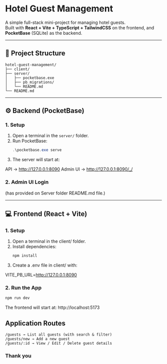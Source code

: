 ﻿# Hotel Guest Management

A simple full-stack mini-project for managing hotel guests.  
Built with **React + Vite + TypeScript + TailwindCSS** on the frontend, and **PocketBase** (SQLite) as the backend.

---

## 📂 Project Structure
```
hotel-guest-management/
├── client/              
├── server/              
│   ├── pocketbase.exe   
│   ├── pb_migrations/   
│   └── README.md        
└── README.md           
```

---

## ⚙️ Backend (PocketBase)

### 1. Setup

1. Open a terminal in the `server/` folder.
2. Run PocketBase:
   ```powershell
   .\pocketbase.exe serve
   ```
3. The server will start at:

API → http://127.0.0.1:8090
Admin UI → http://127.0.0.1:8090/_/

### 2. Admin UI Login 
(has provided on Server folder README.md file.)

---

## 💻 Frontend (React + Vite)

### 1. Setup

1. Open a terminal in the client/ folder.
2. Install dependencies:
   ```powershell
   npm install
   ```
3. Create a .env file in client/ with:
   
VITE_PB_URL=http://127.0.0.1:8090

### 2. Run the App
   ```powershell
   npm run dev
   ```

The frontend will start at:
http://localhost:5173

## Application Routes
```
/guests → List all guests (with search & filter)
/guests/new → Add a new guest
/guests/:id → View / Edit / Delete guest details
```
### Thank you





